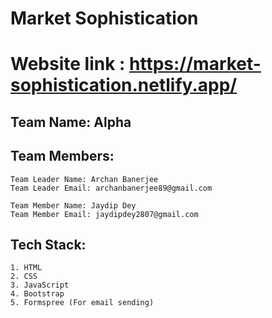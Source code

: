 # Market Sophistication
# Website link : https://market-sophistication.netlify.app/

## Team Name: Alpha

## Team Members:
    Team Leader Name: Archan Banerjee
    Team Leader Email: archanbanerjee89@gmail.com

    Team Member Name: Jaydip Dey
    Team Member Email: jaydipdey2807@gmail.com

## Tech Stack:
    1. HTML
    2. CSS
    3. JavaScript
    4. Bootstrap
    5. Formspree (For email sending)
